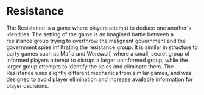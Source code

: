 # Resistance
The Resistance is a game where players attempt to deduce one another's identities. The setting of the game is an imagined battle between a resistance group trying to overthrow the malignant government and the government spies infiltrating the resistance group. It is similar in structure to party games such as Mafia and Werewolf, where a small, secret group of informed players attempt to disrupt a larger uninformed group, while the larger group attempts to identify the spies and eliminate them. The Resistance uses slightly different mechanics from similar games, and was designed to avoid player elimination and increase available information for player decisions.
